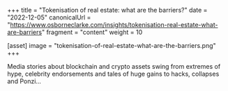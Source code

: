 +++
title = "Tokenisation of real estate: what are the barriers?"
date = "2022-12-05"
canonicalUrl = "https://www.osborneclarke.com/insights/tokenisation-real-estate-what-are-barriers"
fragment = "content"
weight = 10

[asset]
    image = "tokenisation-of-real-estate-what-are-the-barriers.png"
+++

Media stories about blockchain and crypto assets swing from extremes of 
hype, celebrity endorsements and tales of huge gains to hacks, collapses 
and Ponzi...
